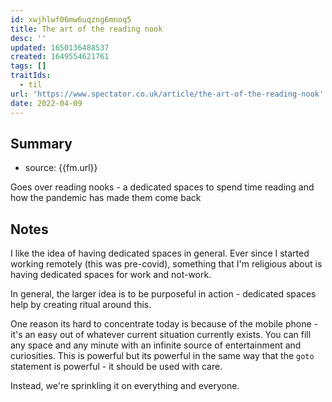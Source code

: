 ```yaml
---
id: xwjhlwf06mw6uqzng6mnoq5
title: The art of the reading nook
desc: ''
updated: 1650136488537
created: 1649554621761
tags: []
traitIds:
  - til
url: 'https://www.spectator.co.uk/article/the-art-of-the-reading-nook'
date: 2022-04-09
---
```


## Summary
- source: {{fm.url}}

Goes over reading nooks - a dedicated spaces to spend time reading and how the pandemic has made them come back

## Notes

I like the idea of having dedicated spaces in general. Ever since I started working remotely (this was pre-covid), something that I'm religious about is having dedicated spaces for work and not-work. 

In general, the larger idea is to be purposeful in action - dedicated spaces help by creating ritual around this.

One reason its hard to concentrate today is because of the mobile phone - it's an easy out of whatever current situation currently exists. You can fill any space and any minute with an infinite source of entertainment and curiosities. This is powerful but its powerful in the same way that the `goto` statement is powerful - it should be used with care.

Instead, we're sprinkling it on everything and everyone. 
